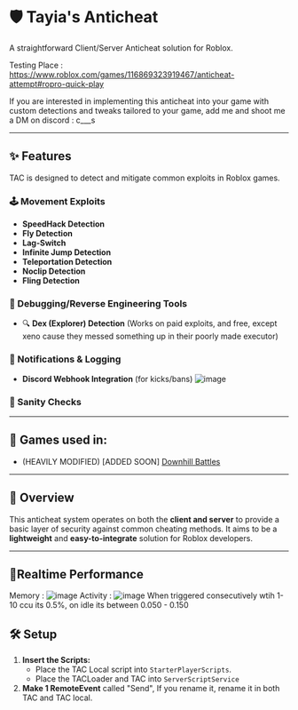# 🛡️ Tayia's Anticheat

A straightforward Client/Server Anticheat solution for Roblox.

Testing Place : https://www.roblox.com/games/116869323919467/anticheat-attempt#ropro-quick-play

If you are interested in implementing this anticheat into your game with custom detections and tweaks tailored to your game, add me and shoot me a DM on discord : c___s

---

## ✨ Features

TAC is designed to detect and mitigate common exploits in Roblox games.

### 🕹️ Movement Exploits
-  **SpeedHack Detection**
-  **Fly Detection**
-  **Lag-Switch**
-  **Infinite Jump Detection**
-  **Teleportation Detection**
-  **Noclip Detection**
-  **Fling Detection**

### 🧰 Debugging/Reverse Engineering Tools
- 🔍 **Dex (Explorer) Detection** (Works on paid exploits, and free, except xeno cause they messed something up in their poorly made executor)

### 📢 Notifications & Logging
-  **Discord Webhook Integration** (for kicks/bans) ![image](https://github.com/user-attachments/assets/ff165b67-1f3e-4908-b57e-bc93363acf23)


### 📝 Sanity Checks

---
## 📍 Games used in: 

- (HEAVILY MODIFIED) [ADDED SOON] [Downhill Battles ](https://www.roblox.com/games/4838844130/Downhill-Battles) 
---

## 🚀 Overview

This anticheat system operates on both the **client and server** to provide a basic layer of security against common cheating methods. It aims to be a **lightweight** and **easy-to-integrate** solution for Roblox developers.

---

## 📝Realtime Performance

Memory : ![image](https://github.com/user-attachments/assets/a7582e6b-444d-47dc-b02a-1492817d002a)
Activity : ![image](https://github.com/user-attachments/assets/36490eab-7e3f-4c5b-b705-43cc482dcb5b) When triggered consecutively wtih 1-10 ccu its 0.5%, on idle its between 0.050 - 0.150


## 🛠️ Setup

1. **Insert the Scripts:**
   - Place the TAC Local script into `StarterPlayerScripts`.
   - Place the TACLoader and TAC into  `ServerScriptService`
2. **Make 1 RemoteEvent** called "Send", If you rename it, rename it in both TAC and TAC local.
